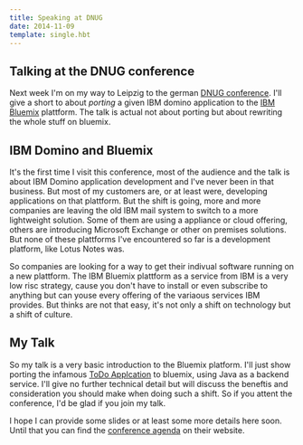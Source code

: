 ```yaml
---
title: Speaking at DNUG
date: 2014-11-09
template: single.hbt
---
```

## Talking at the DNUG conference

Next week I'm on my way to Leipzig to the german [DNUG conference](http://www.dnug.de/Dnug/cms.nsf/id/41st-dnug-conference-november-2014-leipzig). I'll give a short to about *porting* a given IBM domino application to the [IBM Bluemix](www.bluemix.net) plattform. The talk is actual not about porting but about rewriting the whole stuff on bluemix.

## IBM Domino and Bluemix
It's the first time I visit this conference, most of the audience and the talk is about IBM Domino application development and I've never been in that business. But most of my customers are, or at least were, developing applications on that plattform. But the shift is going, more and more companies are leaving the old IBM mail system to switch to a more lightweight solution. Some of them are using a appliance or cloud offering, others are introducing Microsoft Exchange or other on premises solutions. But none of these plattforms I've encountered so far is a development platform, like Lotus Notes was. 

So companies are looking for a way to get their indivual software running on a new plattform. The IBM Bluemix plattform as a service from IBM is a very low risc strategy, cause you don't have to install or even subscribe to anything but can youse every offering of the variaous services IBM provides. But thinks are not that easy, it's not only a shift on technology but a shift of culture.

## My Talk
So my talk is a very basic introduction to the Bluemix platform. I'll just show porting the infamous [ToDo Applcation](http://todomvc.com/) to  bluemix, using Java as a backend service. I'll give no further technical detail but will discuss the beneftis and consideration you should make when doing such a  shift. So if you attent the conference, I'd be glad if you join my talk.

I hope I can provide some slides or at least some more details here soon. Until that you can find the [conference agenda](http://www.dnug.de/Dnug/cms.nsf/id/41dnug-conference-agenda) on their website.
